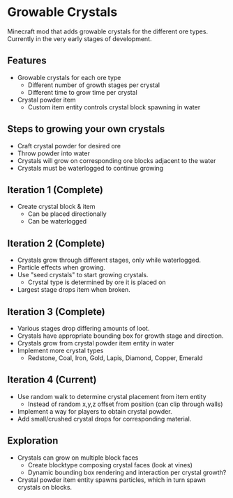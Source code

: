 # Growable Crystals
Minecraft mod that adds growable crystals for the different ore types.
Currently in the very early stages of development.

## Features
- Growable crystals for each ore type
  - Different number of growth stages per crystal
  - Different time to grow time per crystal
- Crystal powder item
  - Custom item entity controls crystal block spawning in water

## Steps to growing your own crystals
- Craft crystal powder for desired ore
- Throw powder into water
- Crystals will grow on corresponding ore blocks adjacent to the water
- Crystals must be waterlogged to continue growing

## Iteration 1 (Complete)
- Create crystal block & item
  - Can be placed directionally
  - Can be waterlogged

## Iteration 2 (Complete)
- Crystals grow through different stages, only while waterlogged.
- Particle effects when growing.
- Use "seed crystals" to start growing crystals.
  - Crystal type is determined by ore it is placed on
- Largest stage drops item when broken.

## Iteration 3 (Complete)
- Various stages drop differing amounts of loot.
- Crystals have appropriate bounding box for growth stage and direction.
- Crystals grow from crystal powder item entity in water
- Implement more crystal types
  - Redstone, Coal, Iron, Gold, Lapis, Diamond, Copper, Emerald

## Iteration 4 (Current)
- Use random walk to determine crystal placement from item entity
  - Instead of random x,y,z offset from position (can clip through walls)
- Implement a way for players to obtain crystal powder.
- Add small/crushed crystal drops for corresponding material.

## Exploration
- Crystals can grow on multiple block faces
  - Create blocktype composing crystal faces (look at vines)
  - Dynamic bounding box rendering and interaction per crystal growth?
- Crystal powder item entity spawns particles, which in turn spawn crystals on blocks.
